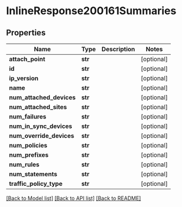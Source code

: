 # InlineResponse200161Summaries

## Properties
Name | Type | Description | Notes
------------ | ------------- | ------------- | -------------
**attach_point** | **str** |  | [optional] 
**id** | **str** |  | [optional] 
**ip_version** | **str** |  | [optional] 
**name** | **str** |  | [optional] 
**num_attached_devices** | **str** |  | [optional] 
**num_attached_sites** | **str** |  | [optional] 
**num_failures** | **str** |  | [optional] 
**num_in_sync_devices** | **str** |  | [optional] 
**num_override_devices** | **str** |  | [optional] 
**num_policies** | **str** |  | [optional] 
**num_prefixes** | **str** |  | [optional] 
**num_rules** | **str** |  | [optional] 
**num_statements** | **str** |  | [optional] 
**traffic_policy_type** | **str** |  | [optional] 

[[Back to Model list]](../README.md#documentation-for-models) [[Back to API list]](../README.md#documentation-for-api-endpoints) [[Back to README]](../README.md)

